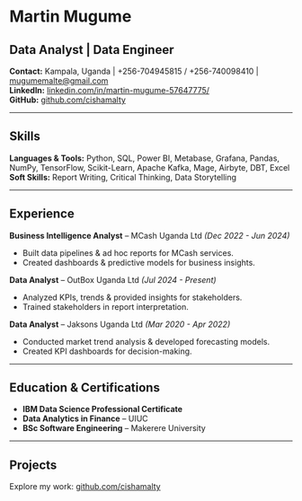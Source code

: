 # Martin Mugume

## Data Analyst | Data Engineer

**Contact:** Kampala, Uganda | +256-704945815 / +256-740098410 | mugumemalte@gmail.com  
**LinkedIn:** [linkedin.com/in/martin-mugume-57647775/](https://linkedin.com/in/martin-mugume-57647775/)  
**GitHub:** [github.com/cishamalty](https://github.com/cishamalty)

---

## Skills

**Languages & Tools:** Python, SQL, Power BI, Metabase, Grafana, Pandas, NumPy, TensorFlow, Scikit-Learn, Apache Kafka, Mage, Airbyte, DBT, Excel  
**Soft Skills:** Report Writing, Critical Thinking, Data Storytelling  

---

## Experience

**Business Intelligence Analyst** – MCash Uganda Ltd *(Dec 2022 - Jun 2024)*  
- Built data pipelines & ad hoc reports for MCash services.  
- Created dashboards & predictive models for business insights.  

**Data Analyst** – OutBox Uganda Ltd *(Jul 2024 - Present)*  
- Analyzed KPIs, trends & provided insights for stakeholders.  
- Trained stakeholders in report interpretation.  

**Data Analyst** – Jaksons Uganda Ltd *(Mar 2020 - Apr 2022)*  
- Conducted market trend analysis & developed forecasting models.  
- Created KPI dashboards for decision-making.  

---

## Education & Certifications

- **IBM Data Science Professional Certificate**  
- **Data Analytics in Finance** – UIUC  
- **BSc Software Engineering** – Makerere University  

---

## Projects
Explore my work: [github.com/cishamalty](https://github.com/cishamalty)


